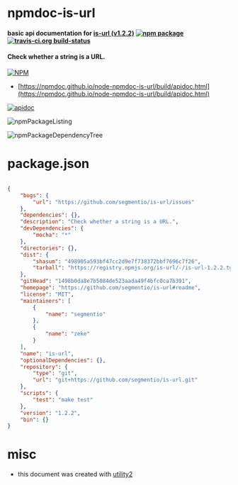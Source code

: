 # npmdoc-is-url

#### basic api documentation for  [is-url (v1.2.2)](https://github.com/segmentio/is-url#readme)  [![npm package](https://img.shields.io/npm/v/npmdoc-is-url.svg?style=flat-square)](https://www.npmjs.org/package/npmdoc-is-url) [![travis-ci.org build-status](https://api.travis-ci.org/npmdoc/node-npmdoc-is-url.svg)](https://travis-ci.org/npmdoc/node-npmdoc-is-url)

#### Check whether a string is a URL.

[![NPM](https://nodei.co/npm/is-url.png?downloads=true&downloadRank=true&stars=true)](https://www.npmjs.com/package/is-url)

- [https://npmdoc.github.io/node-npmdoc-is-url/build/apidoc.html](https://npmdoc.github.io/node-npmdoc-is-url/build/apidoc.html)

[![apidoc](https://npmdoc.github.io/node-npmdoc-is-url/build/screenCapture.buildCi.browser.%252Ftmp%252Fbuild%252Fapidoc.html.png)](https://npmdoc.github.io/node-npmdoc-is-url/build/apidoc.html)

![npmPackageListing](https://npmdoc.github.io/node-npmdoc-is-url/build/screenCapture.npmPackageListing.svg)

![npmPackageDependencyTree](https://npmdoc.github.io/node-npmdoc-is-url/build/screenCapture.npmPackageDependencyTree.svg)



# package.json

```json

{
    "bugs": {
        "url": "https://github.com/segmentio/is-url/issues"
    },
    "dependencies": {},
    "description": "Check whether a string is a URL.",
    "devDependencies": {
        "mocha": "*"
    },
    "directories": {},
    "dist": {
        "shasum": "498905a593bf47cc2d9e7f738372bbf7696c7f26",
        "tarball": "https://registry.npmjs.org/is-url/-/is-url-1.2.2.tgz"
    },
    "gitHead": "1498b0da8e7b5084de523aada49f4bfc0ca7b391",
    "homepage": "https://github.com/segmentio/is-url#readme",
    "license": "MIT",
    "maintainers": [
        {
            "name": "segmentio"
        },
        {
            "name": "zeke"
        }
    ],
    "name": "is-url",
    "optionalDependencies": {},
    "repository": {
        "type": "git",
        "url": "git+https://github.com/segmentio/is-url.git"
    },
    "scripts": {
        "test": "make test"
    },
    "version": "1.2.2",
    "bin": {}
}
```



# misc
- this document was created with [utility2](https://github.com/kaizhu256/node-utility2)
